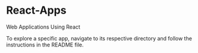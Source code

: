 # React-Apps
Web Applications Using React

To explore a specific app, navigate to its respective directory and follow the instructions in the README file.
